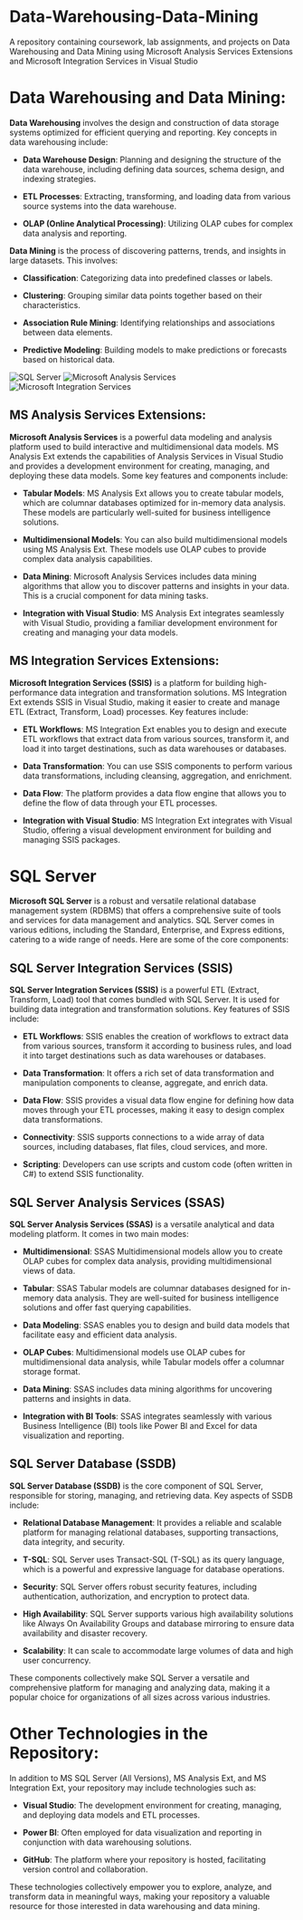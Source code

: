 # Data-Warehousing-Data-Mining
A repository containing coursework, lab assignments, and projects on Data Warehousing and Data Mining using Microsoft Analysis Services Extensions and Microsoft Integration Services in Visual Studio

# Data Warehousing and Data Mining:

**Data Warehousing** involves the design and construction of data storage systems optimized for efficient querying and reporting. Key concepts in data warehousing include:

- **Data Warehouse Design**: Planning and designing the structure of the data warehouse, including defining data sources, schema design, and indexing strategies.

- **ETL Processes**: Extracting, transforming, and loading data from various source systems into the data warehouse.

- **OLAP (Online Analytical Processing)**: Utilizing OLAP cubes for complex data analysis and reporting.

**Data Mining** is the process of discovering patterns, trends, and insights in large datasets. This involves:

- **Classification**: Categorizing data into predefined classes or labels.

- **Clustering**: Grouping similar data points together based on their characteristics.

- **Association Rule Mining**: Identifying relationships and associations between data elements.

- **Predictive Modeling**: Building models to make predictions or forecasts based on historical data.

![SQL Server](https://img.shields.io/badge/-SQL%20Server-CC2927?style=flat-square&logo=microsoft-sql-server&logoColor=white)
![Microsoft Analysis Services](https://img.shields.io/badge/-Microsoft%20Analysis%20Services-00BFFF?style=flat-square&logo=microsoft&logoColor=white)
![Microsoft Integration Services](https://img.shields.io/badge/-Microsoft%20Integration%20Services-FFA500?style=flat-square&logo=microsoft&logoColor=white)


## MS Analysis Services Extensions:

**Microsoft Analysis Services** is a powerful data modeling and analysis platform used to build interactive and multidimensional data models. MS Analysis Ext extends the capabilities of Analysis Services in Visual Studio and provides a development environment for creating, managing, and deploying these data models. Some key features and components include:

- **Tabular Models**: MS Analysis Ext allows you to create tabular models, which are columnar databases optimized for in-memory data analysis. These models are particularly well-suited for business intelligence solutions.

- **Multidimensional Models**: You can also build multidimensional models using MS Analysis Ext. These models use OLAP cubes to provide complex data analysis capabilities.

- **Data Mining**: Microsoft Analysis Services includes data mining algorithms that allow you to discover patterns and insights in your data. This is a crucial component for data mining tasks.

- **Integration with Visual Studio**: MS Analysis Ext integrates seamlessly with Visual Studio, providing a familiar development environment for creating and managing your data models.

## MS Integration Services Extensions:

**Microsoft Integration Services (SSIS)** is a platform for building high-performance data integration and transformation solutions. MS Integration Ext extends SSIS in Visual Studio, making it easier to create and manage ETL (Extract, Transform, Load) processes. Key features include:

- **ETL Workflows**: MS Integration Ext enables you to design and execute ETL workflows that extract data from various sources, transform it, and load it into target destinations, such as data warehouses or databases.

- **Data Transformation**: You can use SSIS components to perform various data transformations, including cleansing, aggregation, and enrichment.

- **Data Flow**: The platform provides a data flow engine that allows you to define the flow of data through your ETL processes.

- **Integration with Visual Studio**: MS Integration Ext integrates with Visual Studio, offering a visual development environment for building and managing SSIS packages.

# SQL Server

**Microsoft SQL Server** is a robust and versatile relational database management system (RDBMS) that offers a comprehensive suite of tools and services for data management and analytics. SQL Server comes in various editions, including the Standard, Enterprise, and Express editions, catering to a wide range of needs. Here are some of the core components:

## SQL Server Integration Services (SSIS)

**SQL Server Integration Services (SSIS)** is a powerful ETL (Extract, Transform, Load) tool that comes bundled with SQL Server. It is used for building data integration and transformation solutions. Key features of SSIS include:

- **ETL Workflows**: SSIS enables the creation of workflows to extract data from various sources, transform it according to business rules, and load it into target destinations such as data warehouses or databases.

- **Data Transformation**: It offers a rich set of data transformation and manipulation components to cleanse, aggregate, and enrich data.

- **Data Flow**: SSIS provides a visual data flow engine for defining how data moves through your ETL processes, making it easy to design complex data transformations.

- **Connectivity**: SSIS supports connections to a wide array of data sources, including databases, flat files, cloud services, and more.

- **Scripting**: Developers can use scripts and custom code (often written in C#) to extend SSIS functionality.

## SQL Server Analysis Services (SSAS)

**SQL Server Analysis Services (SSAS)** is a versatile analytical and data modeling platform. It comes in two main modes:

- **Multidimensional**: SSAS Multidimensional models allow you to create OLAP cubes for complex data analysis, providing multidimensional views of data.

- **Tabular**: SSAS Tabular models are columnar databases designed for in-memory data analysis. They are well-suited for business intelligence solutions and offer fast querying capabilities.

- **Data Modeling**: SSAS enables you to design and build data models that facilitate easy and efficient data analysis.

- **OLAP Cubes**: Multidimensional models use OLAP cubes for multidimensional data analysis, while Tabular models offer a columnar storage format.

- **Data Mining**: SSAS includes data mining algorithms for uncovering patterns and insights in data.

- **Integration with BI Tools**: SSAS integrates seamlessly with various Business Intelligence (BI) tools like Power BI and Excel for data visualization and reporting.

## SQL Server Database (SSDB)

**SQL Server Database (SSDB)** is the core component of SQL Server, responsible for storing, managing, and retrieving data. Key aspects of SSDB include:

- **Relational Database Management**: It provides a reliable and scalable platform for managing relational databases, supporting transactions, data integrity, and security.

- **T-SQL**: SQL Server uses Transact-SQL (T-SQL) as its query language, which is a powerful and expressive language for database operations.

- **Security**: SQL Server offers robust security features, including authentication, authorization, and encryption to protect data.

- **High Availability**: SQL Server supports various high availability solutions like Always On Availability Groups and database mirroring to ensure data availability and disaster recovery.

- **Scalability**: It can scale to accommodate large volumes of data and high user concurrency.

These components collectively make SQL Server a versatile and comprehensive platform for managing and analyzing data, making it a popular choice for organizations of all sizes across various industries.

# Other Technologies in the Repository:

In addition to MS SQL Server (All Versions), MS Analysis Ext, and MS Integration Ext, your repository may include technologies such as:

- **Visual Studio**: The development environment for creating, managing, and deploying data models and ETL processes.

- **Power BI**: Often employed for data visualization and reporting in conjunction with data warehousing solutions.

- **GitHub**: The platform where your repository is hosted, facilitating version control and collaboration.

These technologies collectively empower you to explore, analyze, and transform data in meaningful ways, making your repository a valuable resource for those interested in data warehousing and data mining.


